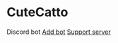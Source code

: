 # CuteCatto
 Discord bot
[Add bot](https://discord.com/api/oauth2/authorize?client_id=916741893575016499&permissions=8&scope=bot%20applications.commands) [Support server](https://discord.gg/q3wAyDX7db)